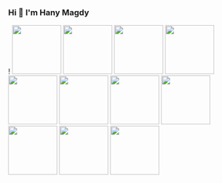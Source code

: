 ### Hi  👋 I'm Hany Magdy

<!--
**HanyMagdy25/HanyMagdy25** is a ✨ _special_ ✨ repository because its `README.md` (this file) appears on your GitHub profile.

Here are some ideas to get you started:

- 🔭 I’m currently working on ...
- 🌱 I’m currently learning ...
- 👯 I’m looking to collaborate on ...
- 🤔 I’m looking for help with ...
- 💬 Ask me about ...
- 📫 How to reach me: ...
- 😄 Pronouns: ...
- ⚡ Fun fact: ...
-->
!
<img src="https://user-images.githubusercontent.com/68616022/174585879-8a674b97-8dea-4aac-94f2-375b063cbb7f.png" width="100" height="100" />
<img src="https://user-images.githubusercontent.com/68616022/176978178-24ad8d28-5b05-4628-a025-ade651f7ebf5.png" width="100" height="100" />
<img src="https://user-images.githubusercontent.com/68616022/176978592-f7ecc607-44ad-4d17-b13e-e9f8ce676dc5.png" width="100" height="100" />
<img src="https://user-images.githubusercontent.com/68616022/176978639-8791990e-362a-429c-bb34-16c163aabd53.png" width="100" height="100" />
<img src="https://user-images.githubusercontent.com/68616022/176978661-3f769068-d5d8-4407-862e-f0ff68cb4b9b.png" width="100" height="100" />
<img src="https://user-images.githubusercontent.com/68616022/176978947-73e11cf9-7b4b-4cde-86db-c27d4dea9f08.png" width="100" height="100" />
<img src="https://user-images.githubusercontent.com/68616022/176979012-0bc78ae6-8df0-4a68-97d4-b5c55f8c1fa7.png" width="100" height="100" />
<img src="https://user-images.githubusercontent.com/68616022/176979039-95fa54e4-589a-4579-9c1a-e1cb6d9164d2.png" width="100" height="100" />
<img src="https://user-images.githubusercontent.com/68616022/176979150-02909a91-3ac7-4a0c-9526-17c308e92102.png" width="100" height="100" />
<img src="https://user-images.githubusercontent.com/68616022/176979176-a0c207f2-4c98-4d28-9b57-ab041f6dae96.png" width="100" height="100" />
<img src="https://user-images.githubusercontent.com/68616022/176979039-95fa54e4-589a-4579-9c1a-e1cb6d9164d2.png" width="100" height="100" />
